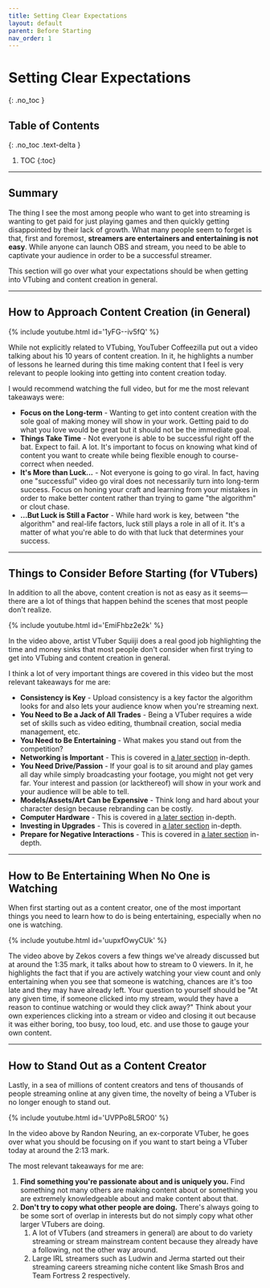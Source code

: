 ```yaml
---
title: Setting Clear Expectations
layout: default
parent: Before Starting
nav_order: 1
---
```


# Setting Clear Expectations
{: .no_toc }

## Table of Contents
{: .no_toc .text-delta }

1. TOC
{:toc}

-----

## Summary

The thing I see the most among people who want to get into streaming is wanting to get paid for just playing games and then quickly getting disappointed by their lack of growth. What many people seem to forget is that, first and foremost, **streamers are entertainers and entertaining is not easy**. While anyone can launch OBS and stream, you need to be able to captivate your audience in order to be a successful streamer.

This section will go over what your expectations should be when getting into VTubing and content creation in general.

-----

## How to Approach Content Creation (in General)

{% include youtube.html id='1yFG--iv5fQ' %}

While not explicitly related to VTubing, YouTuber Coffeezilla put out a video talking about his 10 years of content creation. In it, he highlights a number of lessons he learned during this time making content that I feel is very relevant to people looking into getting into content creation today.

I would recommend watching the full video, but for me the most relevant takeaways were:
* **Focus on the Long-term** - Wanting to get into content creation with the sole goal of making money will show in your work. Getting paid to do what you love would be great but it should not be the immediate goal.
* **Things Take Time** - Not everyone is able to be successful right off the bat. Expect to fail. A lot. It's important to focus on knowing what kind of content you want to create while being flexible enough to course-correct  when needed.
* **It's More than Luck...** - Not everyone is going to go viral. In fact, having one "successful" video go viral does not necessarily turn into long-term success. Focus on honing your craft and learning from your mistakes in order to make better content rather than trying to game "the algorithm" or clout chase.
* **...But Luck is Still a Factor** - While hard work is key, between "the algorithm" and real-life factors, luck still plays a role in all of it. It's a matter of what you're able to do with that luck that determines your success.

-----

## Things to Consider Before Starting (for VTubers)

In addition to all the above, content creation is not as easy as it seems&mdash;there are a lot of things that happen behind the scenes that most people don't realize.

{% include youtube.html id='EmiFhbz2e2k' %}

In the video above, artist VTuber Squiiji does a real good job highlighting the time and money sinks that most people don't consider when first trying to get into VTubing and content creation in general.

I think a lot of very important things are covered in this video but the most relevant takeaways for me are:
* **Consistency is Key** - Upload consistency is a key factor the algorithm looks for and also lets your audience know when you're streaming next.
* **You Need to Be a Jack of All Trades** - Being a VTuber requires a wide set of skills such as video editing, thumbnail creation, social media management, etc.
* **You Need to Be Entertaining** - What makes you stand out from the competition?
* **Networking is Important** - This is covered in [a later section](https://vtubing.info/post-debut/making-friends-and-collabs.html) in-depth.
* **You Need Drive/Passion** - If your goal is to sit around and play games all day while simply broadcasting your footage, you might not get very far. Your interest and passion (or lackthereof) will show in your work and your audience will be able to tell.
* **Models/Assets/Art Can be Expensive** - Think long and hard about your character design because rebranding can be costly.
* **Computer Hardware** - This is covered in [a later section](https://vtubing.info/before-starting/understanding-your-hardware-limitations.html) in-depth.
* **Investing in Upgrades** - This is covered in [a later section](https://vtubing.info/post-debut/peripheral-upgrades.html) in-depth.
* **Prepare for Negative Interactions** - This is covered in [a later section](https://vtubing.info/before-starting/parasocials-harassment-and-setting-boundaries) in-depth.

-----

## How to Be Entertaining When No One is Watching

When first starting out as a content creator, one of the most important things you need to learn how to do is being entertaining, especially when no one is watching.

{% include youtube.html id='uupxfOwyCUk' %}

The video above by Zekos covers a few things we've already discussed but at around the 1:35 mark, it talks about how to stream to 0 viewers. In it, he highlights the fact that if you are actively watching your view count and only entertaining when you see that someone is watching, chances are it's too late and they may have already left. Your question to yourself should be "At any given time, if someone clicked into my stream, would they have a reason to continue watching or would they click away?" Think about your own experiences clicking into a stream or video and closing it out because it was either boring, too busy, too loud, etc. and use those to gauge your own content.

-----

## How to Stand Out as a Content Creator

Lastly, in a sea of millions of content creators and tens of thousands of people streaming online at any given time, the novelty of being a VTuber is no longer enough to stand out.

{% include youtube.html id='UVPPo8L5RO0' %}

In the video above by Randon Neuring, an ex-corporate VTuber, he goes over what you should be focusing on if you want to start being a VTuber today at around the 2:13 mark.

The most relevant takeaways for me are:
1. **Find something you're passionate about and is uniquely you.** Find something not many others are making content about or something you are extremely knowledgeable about and make content about that.
1. **Don't try to copy what other people are doing.** There's always going to be some sort of overlap in interests but do not simply copy what other larger VTubers are doing.
    1. A lot of VTubers (and streamers in general) are about to do variety streaming or stream mainstream content because they already have a following, not the other way around.
    1. Large IRL streamers such as Ludwin and Jerma started out their streaming careers streaming niche content like Smash Bros and Team Fortress 2 respectively.